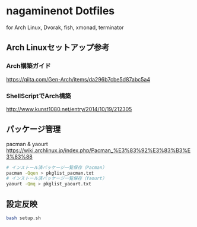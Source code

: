 # nagaminenot Dotfiles
for Arch Linux, Dvorak, fish, xmonad, terminator

## Arch Linuxセットアップ参考
### Arch構築ガイド
https://qiita.com/Gen-Arch/items/da296b7cbe5d87abc5a4
### ShellScriptでArch構築
http://www.kunst1080.net/entry/2014/10/19/212305

## パッケージ管理
pacman & yaourt
https://wiki.archlinux.jp/index.php/Pacman_%E3%83%92%E3%83%B3%E3%83%88

```bash
# インストール済パッケージ一覧保存（Pacman）
pacman -Qqen > pkglist_pacman.txt
# インストール済パッケージ一覧保存（Yaourt）
yaourt -Qmq > pkglist_yaourt.txt
```

## 設定反映

```bash
bash setup.sh
```
